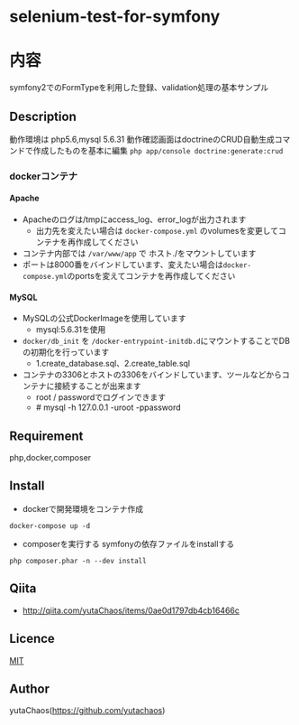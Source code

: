 selenium-test-for-symfony
=========================

# 内容
symfony2でのFormTypeを利用した登録、validation処理の基本サンプル

## Description
動作環境は
php5.6,mysql 5.6.31
動作確認画面はdoctrineのCRUD自動生成コマンドで作成したものを基本に編集
`php app/console doctrine:generate:crud`
### dockerコンテナ

#### Apache
* Apacheのログは/tmpにaccess\_log、error\_logが出力されます
	* 出力先を変えたい場合は `docker-compose.yml` のvolumesを変更してコンテナを再作成してください
* コンテナ内部では `/var/www/app` で ホスト./をマウントしています
* ポートは8000番をバインドしています、変えたい場合は`docker-compose.yml`のportsを変えてコンテナを再作成してください

#### MySQL

* MySQLの公式DockerImageを使用しています
	* mysql:5.6.31を使用
* `docker/db_init` を `/docker-entrypoint-initdb.d`にマウントすることでDBの初期化を行っています
	* 1.create\_database.sql、2.create\_table.sql
* コンテナの3306とホストの3306をバインドしています、ツールなどからコンテナに接続することが出来ます
	* root / passwordでログインできます
	* \# mysql -h 127.0.0.1 -uroot -ppassword



## Requirement
php,docker,composer

## Install

- dockerで開発環境をコンテナ作成
```
docker-compose up -d
```
-  composerを実行する
symfonyの依存ファイルをinstallする  

```
php composer.phar -n --dev install
```
## Qiita
- http://qiita.com/yutaChaos/items/0ae0d1797db4cb16466c

## Licence

[MIT](https://github.com/tcnksm/tool/blob/master/LICENCE)

## Author

yutaChaos(https://github.com/yutachaos)